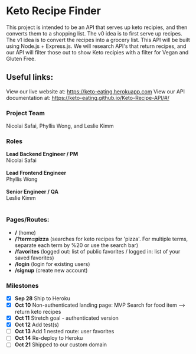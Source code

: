 # Keto Recipe Finder

This project is intended to be an API that serves up keto recipies, and then converts them to a shopping list.
The v0 idea is to first serve up recipes. The v1 idea is to convert the recipes into a grocery list. This API will be built
using Node.js + Express.js. We will research API's that return recipes, and our API
will filter those out to show Keto recipies with a filter for Vegan and Gluten Free.

## Useful links:
View our live website at: https://keto-eating.herokuapp.com
View our API documentation at: https://keto-eating.github.io/Keto-Recipe-API/#/

### Project Team

Nicolai Safai, Phyllis Wong, and Leslie Kimm

### Roles

**Lead Backend Engineer / PM**<br>
Nicolai Safai<br><br>
**Lead Frontend Engineer**<br>
Phyllis Wong<br><br>
**Senior Engineer / QA**<br>
Leslie Kimm<br><br>

### Pages/Routes:
- **/** (home)<br>
- **/?term=pizza** (searches for keto recipes for 'pizza'. For multiple terms, separate each term by %20 or use the search bar)<br>
- **/favorites** (logged out: list of public favorites / logged in: list of your saved favorites)<br>
- **/login** (login for existing users)<br>
- **/signup** (create new account)<br>

### Milestones

-   [x] **Sep 28** Ship to Heroku
-   [x] **Oct 10** Non-authenticated landing page: MVP Search for food item --> return keto recipes
-   [x] **Oct 11** Stretch goal - authenticated version
-   [x] **Oct 12** Add test(s)
-   [ ] **Oct 13** Add 1 nested route: user favorites
-   [ ] **Oct 14** Re-deploy to Heroku
-   [ ] **Oct 21** Shipped to our custom domain
